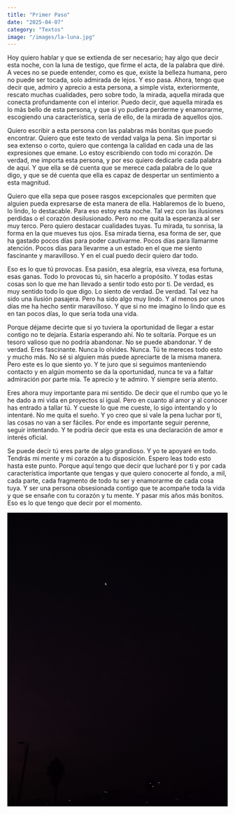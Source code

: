 ```yaml
---
title: "Primer Paso"
date: "2025-04-07"
category: "Textos"
image: "/images/la-luna.jpg"
---
```


Hoy quiero hablar y que se extienda de ser necesario; hay algo que decir esta noche, con la luna de testigo, que firme el acta, de la palabra que diré. A veces no se puede entender, como es que, existe la belleza humana, pero no puede ser tocada, solo admirada de lejos. Y eso pasa. Ahora, tengo que decir que, admiro y aprecio a esta persona, a simple vista, exteriormente, rescato muchas cualidades, pero sobre todo, la mirada, aquella mirada que conecta profundamente con el interior. Puedo decir, que aquella mirada es lo más bello de esta persona, y que si yo pudiera perderme y enamorarme, escogiendo una característica, sería de ello, de la mirada de aquellos ojos.

Quiero escribir a esta persona con las palabras más bonitas que puedo encontrar. Quiero que este texto de verdad valga la pena. Sin importar si sea extenso o corto, quiero que contenga la calidad en cada una de las expresiones que emane. Lo estoy escribiendo con todo mi corazón. De verdad, me importa esta persona, y por eso quiero dedicarle cada palabra de aquí. Y que ella se dé cuenta que se merece cada palabra de lo que digo, y que se dé cuenta que ella es capaz de despertar un sentimiento a esta magnitud. 

Quiero que ella sepa que posee rasgos excepcionales que permiten que alguien pueda expresarse de esta manera de ella. Hablaremos de lo bueno, lo lindo, lo destacable. Para eso estoy esta noche. Tal vez con las ilusiones perdidas o el corazón desilusionado. Pero no me quita la esperanza al ser muy terco. Pero quiero destacar cualidades tuyas. Tu mirada, tu sonrisa, la forma en la que mueves tus ojos. Esa mirada tierna, esa forma de ser, que ha gastado pocos días para poder cautivarme. Pocos días para llamarme atención. Pocos días para llevarme a un estado en el que me siento fascinante y maravilloso. Y en el cual puedo decir quiero dar todo.

Eso es lo que tú provocas. Esa pasión, esa alegría, esa viveza, esa fortuna, esas ganas. Todo lo provocas tú, sin hacerlo a propósito. Y todas estas cosas son lo que me han llevado a sentir todo esto por ti. De verdad, es muy sentido todo lo que digo. Lo siento de verdad. De verdad. Tal vez ha sido una ilusión pasajera. Pero ha sido algo muy lindo. Y al menos por unos días me ha hecho sentir maravilloso. Y que si no me imagino lo lindo que es en tan pocos días, lo que sería toda una vida.

Porque déjame decirte que si yo tuviera la oportunidad de llegar a estar contigo no te dejaría. Estaría esperando ahí. No te soltaría. Porque es un tesoro valioso que no podría abandonar. No se puede abandonar. Y de verdad. Eres fascinante. Nunca lo olvides. Nunca. Tú te mereces todo esto y mucho más. No sé si alguien más puede apreciarte de la misma manera. Pero este es lo que siento yo. Y te juro que si seguimos manteniendo contacto y en algún momento se da la oportunidad, nunca te va a faltar admiración por parte mía. Te aprecio y te admiro. Y siempre sería atento. 

Eres ahora muy importante para mi sentido. De decir que el rumbo que yo le he dado a mi vida en proyectos sí igual. Pero en cuanto al amor y al conocer has entrado a tallar tú. Y cueste lo que me cueste, lo sigo intentando y lo intentaré. No me quita el sueño. Y yo creo que si vale la pena luchar por ti, las cosas no van a ser fáciles. Por ende es importante seguir perenne, seguir intentando. Y te podría decir que esta es una declaración de amor e interés oficial. 

Se puede decir tú eres parte de algo grandioso. Y yo te apoyaré en todo. Tendrás mi mente y mi corazón a tu disposición. Espero leas todo esto hasta este punto. Porque aquí tengo que decir que lucharé por ti y por cada característica importante que tengas y que quiero conocerte al fondo, a mil, cada parte, cada fragmento de todo tu ser y enamorarme de cada cosa tuya. Y ser una persona obsesionada contigo que te acompañe toda la vida y que se ensañe con tu corazón y tu mente. Y pasar mis años más bonitos. Eso es lo que tengo que decir por el momento. 

![La luna](public/images/la-luna.jpg)
